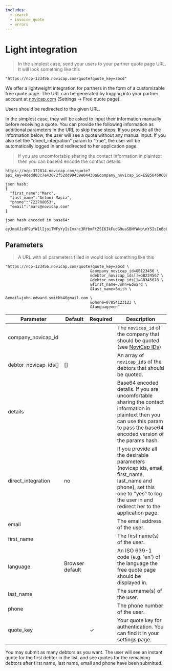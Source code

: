 ```yaml
---
includes:
  - search
  - invoice_quote
  - errors
---
```


# Light integration

> In the simplest case, send your users to your partner quote page URL. It will look something like this

```shell
"https://ncp-123456.novicap.com/quote?quote_key=abcd"
```

We offer a lightweight integration for partners in the form of a customizable free quote page. The URL can be generated by logging into your partner account at [novicap.com](https://www.novicap.com) (Settings -> Free quote page).

Users should be redirected to the given URL.

In the simplest case, they will be asked to input their information manually before receiving a quote. You can provide the following information as additional parameters in the URL to skip these steps. If you provide all the information below, the user will see a quote without any manual input. If you also set the "direct_integration" param to "true", the user will be automatically logged in and redirected to her application page.


> If you are uncomfortable sharing the contact information in plaintext then you can base64 encode the contact details:

```shell
https://ncp-372814.novicap.com/quote?api_key=9dedd03c7e43072f52dd99439e04430a&company_novicap_id=ESB50460609&debtor_novicap_id=ESA08002883&details=eyJmaXJzdF9uYW1lIjoiTWFyYyIsImxhc3RfbmFtZSI6IkFudG9uaSBNYWNp\nYSIsInBob25lIjoiNzIyNzA4MDUzIiwiZW1haWwiOiJtYXJjQG5vdmljYXAu\nY29tIn0=

json hash:
{
  "first_name":"Marc",
  "last_name":"Antoni Macia",
  "phone":"722708053",
  "email":"marc@novicap.com"
}

json hash encoded in base64:

eyJmaXJzdF9uYW1lIjoiTWFyYyIsImxhc3RfbmFtZSI6IkFudG9uaSBNYWNp\nYSIsInBob25lIjoiNzIyNzA4MDUzIiwiZW1haWwiOiJtYXJjQG5vdmljYXAu\nY29tIn0=
```


## Parameters

> A URL with all parameters filled in would look something like this

```shell
"https://ncp-123456.novicap.com/quote?quote_key=abcd \
                                     &company_novicap_id=GB123456 \
                                     &debtor_novicap_ids[]=GB234567 \
                                     &debtor_novicap_ids[]=GB345678 \
                                     &first_name=John+Edward \
                                     &last_name=Smith \
                                     &email=john.edward.smith%40gmail.com \
                                     &phone=07854123123 \
                                     &language=en"

```
Parameter            | Default         | Required | Description
---------------------|-----------------|----------|-------------------------------------------------------------------------------------------------------------------------------------
company_novicap_id   |                 |          | The `novicap_id` of the company that should be quoted (see [NoviCap IDs](#novicap-ids))
debtor_novicap_ids[] | []              |          | An array of `novicap_id`s of the debtors that should be quoted.
details              |                 |          | Base64 encoded details. If you are uncomfortable sharing the contact information in plaintext then you can use this param to pass the base64 encoded version of the params hash.
direct_integration   | no              |          | If you provide all the desirable parameters (novicap ids, email, first_name, last_name and phone), set this one to "yes" to log the user in and redirect her to the application page.
email                |                 |          | The email address of the user.
first_name           |                 |          | The first name(s) of the user.
language             | Browser default |          | An ISO 639-1 code (e.g. 'en') of the language the free quote page should be displayed in.
last_name            |                 |          | The surname(s) of the user.
phone                |                 |          | The phone number of the user.
quote_key            |                 | ✓        | Your quote key for authentication. You can find it in your settings page.

<aside class="notice">
  You may submit as many debtors as you want. The user will see an instant quote for the first debtor in the list, and see quotes for the remaining debtors after first name, last name, email and phone have been submitted.
</aside>
